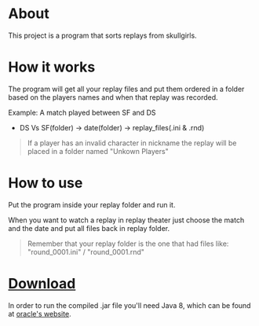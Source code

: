 # About
This project is a program that sorts replays from skullgirls.

# How it works
The program will get all your replay files and put them ordered in a folder based on the players names and when that replay was recorded.  

Example: A match played between SF and DS  
- DS Vs SF(folder) -> date(folder) -> replay_files(.ini & .rnd)  

>If a player has an invalid character in nickname the replay will be placed in a folder named "Unkown Players"

# How to use
Put the program inside your replay folder and run it.

When you want to watch a replay in replay theater just choose the match and the date and put all files back in replay folder.

>Remember that your replay folder is the one that had files like: "round_0001.ini" / "round_0001.rnd"

# [Download](https://drive.google.com/file/d/1ugAASjUx07boVArkGrcam_dYSfLQ_ITb/view) 
In order to run the compiled .jar file you'll need Java 8, which can be found at [oracle's website](https://www.oracle.com/java/technologies/javase-jre8-downloads.html).
